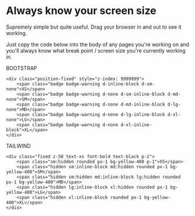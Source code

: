 # Always know your screen size
Supremely simple but quite useful. Drag your browser in and out to see it working.

Just copy the code below into the body of any pages you're working on and you'll always know what break point / screen size you're currently working in.

BOOTSTRAP

```
<div class="position-fixed" style="z-index: 9999999">
    <span class="badge badge-warning d-inline-block d-sm-none">XS</span>
    <span class="badge badge-warning d-none d-sm-inline-block d-md-none">SM</span>
    <span class="badge badge-warning d-none d-md-inline-block d-lg-none">MD</span>
    <span class="badge badge-warning d-none d-lg-inline-block d-xl-none">LG</span>
    <span class="badge badge-warning d-none d-xl-inline-block">XL</span>
</div>
```

TAILWIND

```
<div class="fixed z-50 text-xs font-bold text-black p-2">
    <span class="sm:hidden rounded px-1 bg-yellow-400 p-1">XS</span>
    <span class="hidden sm:inline-block md:hidden rounded px-1 bg-yellow-400">SM</span>
    <span class="hidden sm:hidden md:inline-block lg:hidden rounded px-1 bg-yellow-400">MD</span>
    <span class="hidden lg:inline-block xl:hidden rounded px-1 bg-yellow-400">LG</span>
    <span class="hidden xl:inline-block rounded px-1 bg-yellow-400">XL</span>
</div>
```
